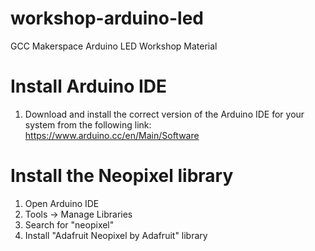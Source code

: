 # workshop-arduino-led
GCC Makerspace Arduino LED Workshop Material

# Install Arduino IDE
1. Download and install the correct version of the Arduino IDE for your system from the following link:  https://www.arduino.cc/en/Main/Software


# Install the Neopixel library
1. Open Arduino IDE
1. Tools -> Manage Libraries
1. Search for "neopixel"
1. Install "Adafruit Neopixel by Adafruit" library


